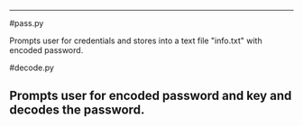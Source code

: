 ------------------------------------------------------------------------------------------
#pass.py

Prompts user for credentials and stores into a text file "info.txt" with encoded password.

#decode.py

Prompts user for encoded password and key and decodes the password.
------------------------------------------------------------------------------------------
